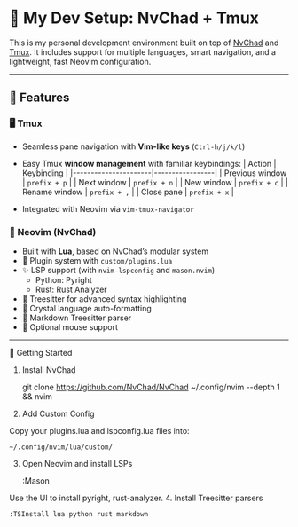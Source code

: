 
# 🧠 My Dev Setup: NvChad + Tmux

This is my personal development environment built on top of [NvChad](https://github.com/NvChad/NvChad) and [Tmux](https://github.com/tmux/tmux). It includes support for multiple languages, smart navigation, and a lightweight, fast Neovim configuration.

---

## 🔧 Features

### 🖥️ Tmux

- Seamless pane navigation with **Vim-like keys** (`Ctrl-h/j/k/l`)
- Easy Tmux **window management** with familiar keybindings:
  | Action               | Keybinding      |
  |----------------------|-----------------|
  | Previous window      | `prefix + p`    |
  | Next window          | `prefix + n`    |
  | New window           | `prefix + c`    |
  | Rename window        | `prefix + ,`    |
  | Close pane           | `prefix + x`    |

- Integrated with Neovim via `vim-tmux-navigator`

### 📝 Neovim (NvChad)

- Built with **Lua**, based on NvChad’s modular system
- 🔌 Plugin system with `custom/plugins.lua`
- ✨ LSP support (with `nvim-lspconfig` and `mason.nvim`)
  - Python: Pyright
  - Rust: Rust Analyzer
- 🌈 Treesitter for advanced syntax highlighting
- 🧼 Crystal language auto-formatting
- 📄 Markdown Treesitter parser
- 🐁 Optional mouse support

---

🚀 Getting Started
1. Install NvChad

    git clone https://github.com/NvChad/NvChad ~/.config/nvim --depth 1 && nvim

2. Add Custom Config

Copy your plugins.lua and lspconfig.lua files into:

    ~/.config/nvim/lua/custom/

3. Open Neovim and install LSPs

    :Mason

Use the UI to install pyright, rust-analyzer.
4. Install Treesitter parsers

    :TSInstall lua python rust markdown


